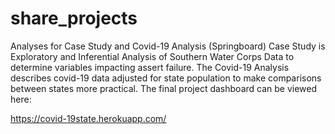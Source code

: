 # share_projects
Analyses for Case Study and Covid-19 Analysis (Springboard)
Case Study is Exploratory and Inferential Analysis of Southern Water Corps Data to determine variables impacting assert failure.
The Covid-19 Analysis describes covid-19 data adjusted for state population to make comparisons between states more practical. The final project dashboard can be viewed here:

https://covid-19state.herokuapp.com/
